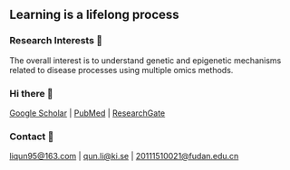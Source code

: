 ## Learning is a lifelong process

### Research Interests 🏃
The overall interest is to understand genetic and epigenetic mechanisms <br/>
related to disease processes using multiple omics methods.

### Hi there 👋
[Google Scholar](https://scholar.google.com.hk/citations?hl=zh-CN&user=fk98shwAAAAJ&view_op=list_works&sortby=pubdate) | 
[PubMed](https://www.ncbi.nlm.nih.gov/myncbi/l.qun.1/bibliography/public/) | 
[ResearchGate](https://www.researchgate.net/profile/Qun-Li-43)

### Contact 🙈
liqun95@163.com | 
qun.li@ki.se | 
20111510021@fudan.edu.cn

<!-- ![Qun's GitHub stats](https://github-readme-stats.vercel.app/api?username=QunATCG&show_icons=true&theme=radical) -->
<!--
**QunATCG/QunATCG** is a ✨ _special_ ✨ repository because its `README.md` (this file) appears on your GitHub profile.

Here are some ideas to get you started:

- 🔭 I’m currently working on ...
- 🌱 I’m currently learning ...
- 👯 I’m looking to collaborate on ...
- 🤔 I’m looking for help with ...
- 💬 Ask me about ...
- 📫 How to reach me: ...
- 😄 Pronouns: ...
- ⚡ Fun fact: ...
-->
